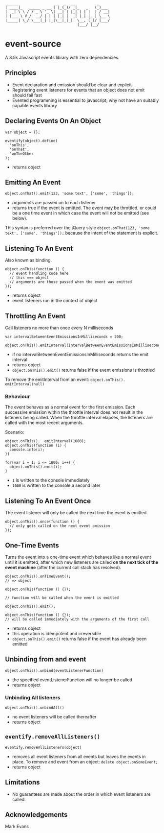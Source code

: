      _____                 _   _  __          _     
    | ____|_   _____ _ __ | |_(_)/ _|_   _   (_)___ 
    |  _| \ \ / / _ \ '_ \| __| | |_| | | |  | / __|
    | |___ \ V /  __/ | | | |_| |  _| |_| |_ | \__ \
    |_____| \_/ \___|_| |_|\__|_|_|  \__, (_)/ |___/
                                     |___/ |__/     



# event-source

A 3.5k Javascript events library with zero dependencies.

## Principles

* Event declaration and emission should be clear and explicit
* Registering event listeners for events that an object does not emit should fail fast
* Evented programming is essential to javascript; why not have an suitably capable events library

## Declaring Events On An Object

    var object = {};
    
    eventify(object).define(
      'onThis',
      'onThat',
      'onTheOther
    );

* returns object

## Emitting An Event

    object.onThat().emit(123, 'some text', ['some', 'things']);

* arguments are passed on to each listener
* returns true if the event is emitted. The event may be throttled, or could be a one time event in which case the event will not be emitted (see below).

This syntax is preferred over the jQuery style `object.onThat(123, 'some text', ['some', 'things']);` because the intent of the statement is explicit.

## Listening To An Event

Also known as binding.
    
    object.onThis(function () {
      // event handling code here
      // this === object
      // arguments are those passed when the event was emitted
    });

* returns object
* event listeners run in the context of object

## Throttling An Event

Call listeners no more than once every N milliseconds
    
    var intervalBetweenEventEmissionsInMilliseconds = 200;
    
    object.onThis().emitInterval(intervalBetweenEventEmissionsInMilliseconds);

* if no intervalBetweenEventEmissionsInMilliseconds returns the emit interval
* returns object
* `object.onThis().emit()` returns false if the event emissions is throttled

To remove the   emitInterval from an event: `object.onThis().  emitInterval(null)`

### Behaviour

The event behaves as a normal event for the first emission. Each successive emission within the throttle interval does not result in the listeners being called. When the throttle interval elapses, the listeners are called with the most recent arguments.

Scenario:

    object.onThis().  emitInterval(1000);
    object.onThis(function (i) {
      console.info(i);
    })
    
    for(var i = 1; i <= 1000; i++) {
      object.onThis().emit(i);
    }

* `1` is written to the console immediately
* `1000` is written to the console a second later

## Listening To An Event __Once__

The event listener will only be called the next time the event is emitted.

    object.onThis().once(function () {
      // only gets called on the next event omission
    });

## One-Time Events

Turns the event into a one-time event which behaves like a normal event until it is emitted, after which new listeners are called **on the next tick of the event machine** (after the current call stack has resolved).
  
    object.onThis().onTimeEvent();
    // => object
    
    object.onThis(function () {});

    // function will be called when the event is emitted
    
    object.onThis().emit();
    
    object.onThis(function () {});
    // will be called immediately with the arguments of the first call

* returns object
* this operation is idempotent and irreversible
* `object.onThis().emit()` returns false if the event has already been emitted


## Unbinding from and event

    object.onThis().unbind(eventListenerFunction)

* the specified eventListenerFunction will no longer be called
* returns object

### Unbinding All listeners

    object.onThis().unbindAll()

* no event listeners will be called thereafter
* returns object

## `eventify.removeAllListeners()`

    eventify.removeAllListeners(object)

* removes all event listeners from all events but leaves the events in place. To remove and event from an object: `delete object.onSomeEvent;`
* returns object

## Limitations

* No guarantees are made about the order in which event listeners are called.

## Acknowledgements

Mark Evans